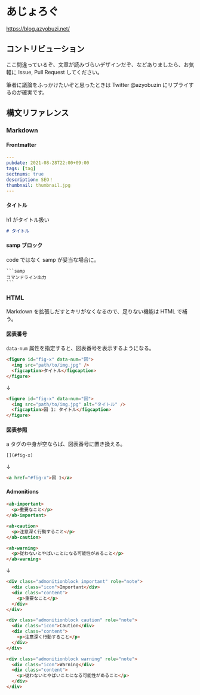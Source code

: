 # あじょろぐ

https://blog.azyobuzi.net/

## コントリビューション

ここ間違っているぞ、文章が読みづらいデザインだぞ、などありましたら、お気軽に Issue, Pull Request してください。

筆者に議論をふっかけたいぞと思ったときは Twitter @azyobuzin にリプライするのが確実です。

## 構文リファレンス

### Markdown

#### Frontmatter

```yaml
---
pubdate: 2021-08-28T22:00+09:00
tags: [tag]
sectnums: true
description: SEO！
thumbnail: thumbnail.jpg
---
```

#### タイトル

h1 がタイトル扱い

```md
# タイトル
```

#### samp ブロック

code ではなく samp が妥当な場合に。

````
```samp
コマンドライン出力
```
````

### HTML

Markdown を拡張しだすとキリがなくなるので、足りない機能は HTML で補う。

#### 図表番号

`data-num` 属性を指定すると、図表番号を表示するようになる。

```html
<figure id="fig-x" data-num="図">
  <img src="path/to/img.jpg" />
  <figcaption>タイトル</figcaption>
</figure>
```

↓

```html
<figure id="fig-x" data-num="図">
  <img src="path/to/img.jpg" alt="タイトル" />
  <figcaption>図 1: タイトル</figcaption>
</figure>
```

#### 図表参照

a タグの中身が空ならば、図表番号に置き換える。

```md
[](#fig-x)
```

↓

```html
<a href="#fig-x">図 1</a>
```

#### Admonitions

```html
<ab-important>
  <p>重要なこと</p>
</ab-important>

<ab-caution>
  <p>注意深く行動すること</p>
</ab-caution>

<ab-warning>
  <p>従わないとやばいことになる可能性があること</p>
</ab-warning>
```

↓

```html
<div class="admonitionblock important" role="note">
  <div class="icon">Important</div>
  <div class="content">
    <p>重要なこと</p>
  </div>
</div>

<div class="admonitionblock caution" role="note">
  <div class="icon">Caution</div>
  <div class="content">
    <p>注意深く行動すること</p>
  </div>
</div>

<div class="admonitionblock warning" role="note">
  <div class="icon">Warning</div>
  <div class="content">
    <p>従わないとやばいことになる可能性があること</p>
  </div>
</div>
```
